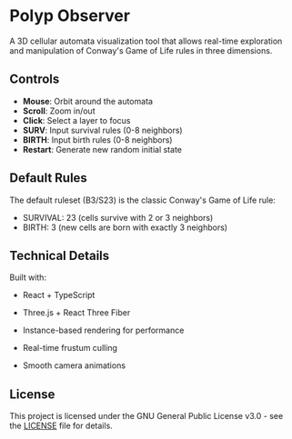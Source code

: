 # Polyp Observer

A 3D cellular automata visualization tool that allows real-time exploration and manipulation of Conway's Game of Life rules in three dimensions.

## Controls

- **Mouse**: Orbit around the automata
- **Scroll**: Zoom in/out
- **Click**: Select a layer to focus
- **SURV**: Input survival rules (0-8 neighbors)
- **BIRTH**: Input birth rules (0-8 neighbors)
- **Restart**: Generate new random initial state

## Default Rules

The default ruleset (B3/S23) is the classic Conway's Game of Life rule:
- SURVIVAL: 23 (cells survive with 2 or 3 neighbors)
- BIRTH: 3 (new cells are born with exactly 3 neighbors)

## Technical Details

Built with:
- React + TypeScript
- Three.js + React Three Fiber

- Instance-based rendering for performance
- Real-time frustum culling
- Smooth camera animations

## License

This project is licensed under the GNU General Public License v3.0 - see the [LICENSE](LICENSE) file for details.
